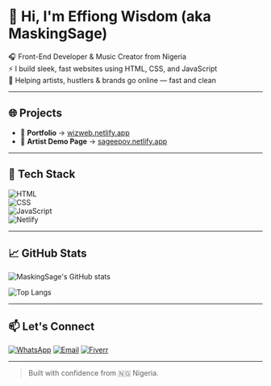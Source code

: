 # 👋 Hi, I'm Effiong Wisdom (aka MaskingSage)

🎧 Front-End Developer & Music Creator from Nigeria  
⚡ I build sleek, fast websites using HTML, CSS, and JavaScript  
🚀 Helping artists, hustlers & brands go online — fast and clean

---

## 🌐 Projects

- 💼 **Portfolio** → [wizweb.netlify.app](https://wizweb.netlify.app)
- 🎵 **Artist Demo Page** → [sageepov.netlify.app](https://sageepov.netlify.app)

---

## 🔧 Tech Stack

![HTML](https://img.shields.io/badge/-HTML5-E34F26?logo=html5&logoColor=white&style=flat)  
![CSS](https://img.shields.io/badge/-CSS3-1572B6?logo=css3&logoColor=white&style=flat)  
![JavaScript](https://img.shields.io/badge/-JavaScript-F7DF1E?logo=javascript&logoColor=black&style=flat)  
![Netlify](https://img.shields.io/badge/-Netlify-00C7B7?logo=netlify&logoColor=white&style=flat)

---

## 📈 GitHub Stats

![MaskingSage's GitHub stats](https://github-readme-stats.vercel.app/api?username=maskingsage&show_icons=true&theme=radical)

![Top Langs](https://github-readme-stats.vercel.app/api/top-langs/?username=maskingsage&layout=compact&theme=radical)

---

## 📫 Let's Connect

[![WhatsApp](https://img.shields.io/badge/-WhatsApp-25D366?style=flat&logo=whatsapp&logoColor=white)](https://wa.me/2349132142377)
[![Email](https://img.shields.io/badge/-Email-EA4335?style=flat&logo=gmail&logoColor=white)](mailto:youremail@example.com)
[![Fiverr](https://img.shields.io/badge/-Fiverr-1DBF73?style=flat&logo=fiverr&logoColor=white)](#)

---

> Built with confidence from 🇳🇬 Nigeria.
